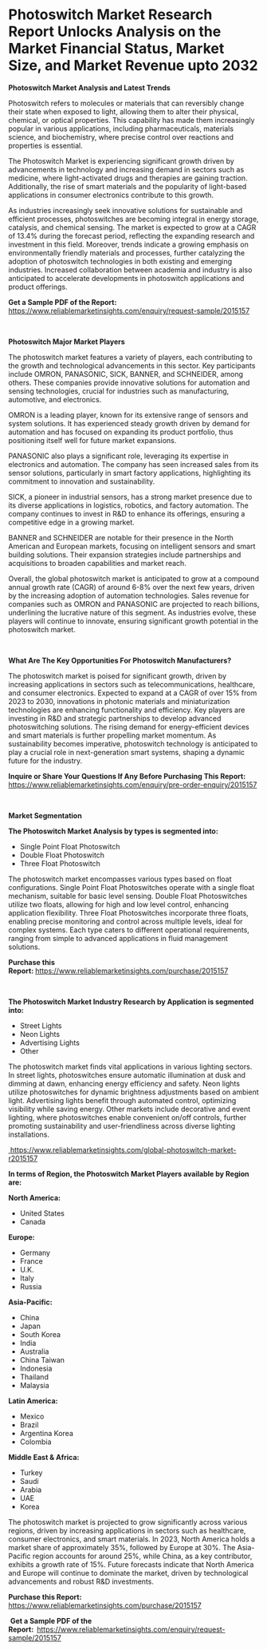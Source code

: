 <p><h1>Photoswitch Market Research Report Unlocks Analysis on the Market Financial Status, Market Size, and Market Revenue upto 2032</h1></p><p><strong>Photoswitch Market Analysis and Latest Trends</strong></p>
<p><p>Photoswitch refers to molecules or materials that can reversibly change their state when exposed to light, allowing them to alter their physical, chemical, or optical properties. This capability has made them increasingly popular in various applications, including pharmaceuticals, materials science, and biochemistry, where precise control over reactions and properties is essential.</p><p>The Photoswitch Market is experiencing significant growth driven by advancements in technology and increasing demand in sectors such as medicine, where light-activated drugs and therapies are gaining traction. Additionally, the rise of smart materials and the popularity of light-based applications in consumer electronics contribute to this growth. </p><p>As industries increasingly seek innovative solutions for sustainable and efficient processes, photoswitches are becoming integral in energy storage, catalysis, and chemical sensing. The market is expected to grow at a CAGR of 13.4% during the forecast period, reflecting the expanding research and investment in this field. Moreover, trends indicate a growing emphasis on environmentally friendly materials and processes, further catalyzing the adoption of photoswitch technologies in both existing and emerging industries. Increased collaboration between academia and industry is also anticipated to accelerate developments in photoswitch applications and product offerings.</p></p>
<p><strong>Get a Sample PDF of the Report:&nbsp;</strong> <a href="https://www.reliablemarketinsights.com/enquiry/request-sample/2015157?utm_campaign=2183&utm_medium=2&utm_source=Github&utm_content=ia&utm_term=15042025&utm_id=photoswitch">https://www.reliablemarketinsights.com/enquiry/request-sample/2015157</a></p>
<p>&nbsp;</p>
<p><strong>Photoswitch Major Market Players</strong></p>
<p><p>The photoswitch market features a variety of players, each contributing to the growth and technological advancements in this sector. Key participants include OMRON, PANASONIC, SICK, BANNER, and SCHNEIDER, among others. These companies provide innovative solutions for automation and sensing technologies, crucial for industries such as manufacturing, automotive, and electronics.</p><p>OMRON is a leading player, known for its extensive range of sensors and system solutions. It has experienced steady growth driven by demand for automation and has focused on expanding its product portfolio, thus positioning itself well for future market expansions.</p><p>PANASONIC also plays a significant role, leveraging its expertise in electronics and automation. The company has seen increased sales from its sensor solutions, particularly in smart factory applications, highlighting its commitment to innovation and sustainability.</p><p>SICK, a pioneer in industrial sensors, has a strong market presence due to its diverse applications in logistics, robotics, and factory automation. The company continues to invest in R&D to enhance its offerings, ensuring a competitive edge in a growing market.</p><p>BANNER and SCHNEIDER are notable for their presence in the North American and European markets, focusing on intelligent sensors and smart building solutions. Their expansion strategies include partnerships and acquisitions to broaden capabilities and market reach.</p><p>Overall, the global photoswitch market is anticipated to grow at a compound annual growth rate (CAGR) of around 6-8% over the next few years, driven by the increasing adoption of automation technologies. Sales revenue for companies such as OMRON and PANASONIC are projected to reach billions, underlining the lucrative nature of this segment. As industries evolve, these players will continue to innovate, ensuring significant growth potential in the photoswitch market.</p></p>
<p>&nbsp;</p>
<p><strong>What Are The Key Opportunities For Photoswitch Manufacturers?</strong></p>
<p><p>The photoswitch market is poised for significant growth, driven by increasing applications in sectors such as telecommunications, healthcare, and consumer electronics. Expected to expand at a CAGR of over 15% from 2023 to 2030, innovations in photonic materials and miniaturization technologies are enhancing functionality and efficiency. Key players are investing in R&D and strategic partnerships to develop advanced photoswitching solutions. The rising demand for energy-efficient devices and smart materials is further propelling market momentum. As sustainability becomes imperative, photoswitch technology is anticipated to play a crucial role in next-generation smart systems, shaping a dynamic future for the industry.</p></p>
<p><strong>Inquire or Share Your Questions If Any Before Purchasing This Report:</strong> <a href="https://www.reliablemarketinsights.com/enquiry/pre-order-enquiry/2015157?utm_campaign=2183&utm_medium=2&utm_source=Github&utm_content=ia&utm_term=15042025&utm_id=photoswitch">https://www.reliablemarketinsights.com/enquiry/pre-order-enquiry/2015157</a></p>
<p>&nbsp;</p>
<p><strong>Market Segmentation</strong></p>
<p><strong>The Photoswitch Market Analysis by types is segmented into:</strong></p>
<p><ul><li>Single Point Float Photoswitch</li><li>Double Float Photoswitch</li><li>Three Float Photoswitch</li></ul></p>
<p><p>The photoswitch market encompasses various types based on float configurations. Single Point Float Photoswitches operate with a single float mechanism, suitable for basic level sensing. Double Float Photoswitches utilize two floats, allowing for high and low level control, enhancing application flexibility. Three Float Photoswitches incorporate three floats, enabling precise monitoring and control across multiple levels, ideal for complex systems. Each type caters to different operational requirements, ranging from simple to advanced applications in fluid management solutions.</p></p>
<p><strong>Purchase this Report:&nbsp;</strong><a href="https://www.reliablemarketinsights.com/purchase/2015157?utm_campaign=2183&utm_medium=2&utm_source=Github&utm_content=ia&utm_term=15042025&utm_id=photoswitch">https://www.reliablemarketinsights.com/purchase/2015157</a></p>
<p>&nbsp;</p>
<p><strong>The Photoswitch Market Industry Research by Application is segmented into:</strong></p>
<p><ul><li>Street Lights</li><li>Neon Lights</li><li>Advertising Lights</li><li>Other</li></ul></p>
<p><p>The photoswitch market finds vital applications in various lighting sectors. In street lights, photoswitches ensure automatic illumination at dusk and dimming at dawn, enhancing energy efficiency and safety. Neon lights utilize photoswitches for dynamic brightness adjustments based on ambient light. Advertising lights benefit through automated control, optimizing visibility while saving energy. Other markets include decorative and event lighting, where photoswitches enable convenient on/off controls, further promoting sustainability and user-friendliness across diverse lighting installations.</p></p>
<p><a href="https://www.reliablemarketinsights.com/global-photoswitch-market-r2015157?utm_campaign=2183&utm_medium=2&utm_source=Github&utm_content=ia&utm_term=15042025&utm_id=photoswitch">&nbsp;https://www.reliablemarketinsights.com/global-photoswitch-market-r2015157</a></p>
<p><strong>In terms of Region, the Photoswitch Market Players available by Region are:</strong></p>
<p>
    <p> <strong> North America: </strong>
        <ul>
            <li>United States</li>
            <li>Canada</li>
        </ul>
        </p> 
    <p> <strong> Europe: </strong>
        <ul>
            <li>Germany</li>
            <li>France</li>
            <li>U.K.</li>
            <li>Italy</li>
            <li>Russia</li>
        </ul>
        </p> 
    <p> <strong> Asia-Pacific: </strong>
        <ul>
            <li>China</li>
            <li>Japan</li>
            <li>South Korea</li>
            <li>India</li>
            <li>Australia</li>
            <li>China Taiwan</li>
            <li>Indonesia</li>
            <li>Thailand</li>
            <li>Malaysia</li>
        </ul>
        </p> 
    <p> <strong> Latin America: </strong>
        <ul>
            <li>Mexico</li>
            <li>Brazil</li>
            <li>Argentina Korea</li>
            <li>Colombia</li>
        </ul>
        </p> 
    <p> <strong> Middle East & Africa: </strong>
        <ul>
            <li>Turkey</li>
            <li>Saudi</li>
            <li>Arabia</li>
            <li>UAE</li>
            <li>Korea</li>
        </ul>
    </p>
    </p>
<p><p>The photoswitch market is projected to grow significantly across various regions, driven by increasing applications in sectors such as healthcare, consumer electronics, and smart materials. In 2023, North America holds a market share of approximately 35%, followed by Europe at 30%. The Asia-Pacific region accounts for around 25%, while China, as a key contributor, exhibits a growth rate of 15%. Future forecasts indicate that North America and Europe will continue to dominate the market, driven by technological advancements and robust R&D investments.</p></p>
<p><strong>Purchase this Report: </strong><a href="https://www.reliablemarketinsights.com/purchase/2015157?utm_campaign=2183&utm_medium=2&utm_source=Github&utm_content=ia&utm_term=15042025&utm_id=photoswitch">https://www.reliablemarketinsights.com/purchase/2015157</a></p>
<p>&nbsp;<strong>Get a Sample PDF of the Report:&nbsp;&nbsp;</strong><a href="https://www.reliablemarketinsights.com/enquiry/request-sample/2015157?utm_campaign=2183&utm_medium=2&utm_source=Github&utm_content=ia&utm_term=15042025&utm_id=photoswitch">https://www.reliablemarketinsights.com/enquiry/request-sample/2015157</a></p>
<p><strong></strong></p>
<p><p></p><p></p><p></p></p>
